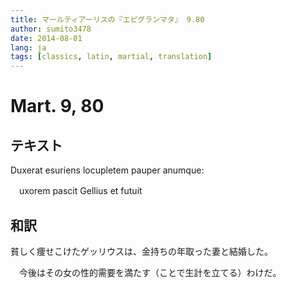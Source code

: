 ```yaml
---
title: マールティアーリスの『エピグランマタ』 9.80
author: sumito3478
date: 2014-08-01
lang: ja
tags: [classics, latin, martial, translation]
---
```


# Mart. 9, 80

## テキスト

<div class="text" lang="la">

Duxerat esuriens locupletem pauper anumque:

　uxorem pascit Gellius et futuit

</div>

## 和訳

<div class="translation">

貧しく痩せこけたゲッリウスは、金持ちの年取った妻と結婚した。

　今後はその女の性的需要を満たす（ことで生計を立てる）わけだ。

</div>

